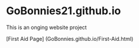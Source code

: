 # GoBonnies21.github.io

This is an onging website project

[First Aid Page] (GoBonnies.github.io/First-Aid.html)


